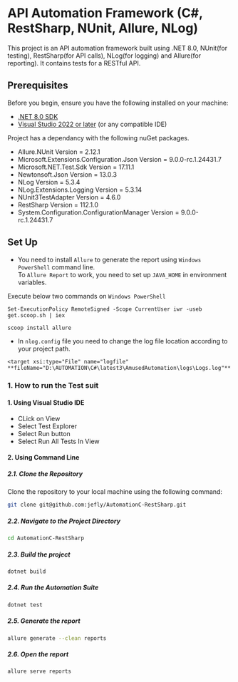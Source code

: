 # API Automation Framework (C#, RestSharp, NUnit, Allure, NLog)

This project is an API automation framework built using .NET 8.0, NUnit(for testing), RestSharp(for API calls), NLog(for logging) and Allure(for reporting). It contains tests for a RESTful API.

## Prerequisites

Before you begin, ensure you have the following installed on your machine:

- [.NET 8.0 SDK](https://dotnet.microsoft.com/download/dotnet/8.0)
- [Visual Studio 2022 or later](https://visualstudio.microsoft.com/vs/) (or any compatible IDE)

Project has a dependancy with the following nuGet packages.

* Allure.NUnit Version = 2.12.1 <br/>
* Microsoft.Extensions.Configuration.Json Version = 9.0.0-rc.1.24431.7<br/>
* Microsoft.NET.Test.Sdk Version = 17.11.1 <br/>
* Newtonsoft.Json Version = 13.0.3 <br/>
* NLog Version = 5.3.4 <br/>
* NLog.Extensions.Logging Version = 5.3.14 <br/>
* NUnit3TestAdapter Version = 4.6.0 <br/>
* RestSharp Version = 112.1.0 <br/>
* System.Configuration.ConfigurationManager Version = 9.0.0-rc.1.24431.7

## Set Up

* You need to install ```Allure``` to generate the report using ```Windows PowerShell``` command line. <br/>
To ```Allure Report``` to work, you need to set up ```JAVA_HOME``` in environment variables.

Execute below two commands on ```Windows PowerShell```
```
Set-ExecutionPolicy RemoteSigned -Scope CurrentUser iwr -useb get.scoop.sh | iex
```
```
scoop install allure
```
* In ```nlog.config``` file you need to change the log file location according to your project path.
```
<target xsi:type="File" name="logfile" **fileName="D:\AUTOMATION\C#\latest3\AmusedAutomation\logs\Logs.log"**
```

### 1. How to run the Test suit

#### 1. Using Visual Studio IDE
- CLick on View
- Select Test Explorer
- Select Run button
- Select Run All Tests In View

#### 2. Using Command Line

##### 2.1. Clone the Repository

Clone the repository to your local machine using the following command:

```bash
git clone git@github.com:jefly/AutomationC-RestSharp.git
```

##### 2.2. Navigate to the Project Directory
```bash
cd AutomationC-RestSharp
```

##### 2.3. Build the project 
```bash
dotnet build
```

##### 2.4. Run the Automation Suite 
```bash
dotnet test
```

##### 2.5. Generate the report 
```bash
allure generate --clean reports
```

##### 2.6. Open the report 
```bash
allure serve reports
```
